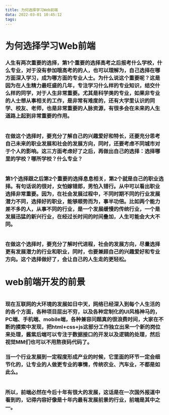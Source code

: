 ```yaml
---
title: 为何选择学习Web前端
data: 2022-03-01 10:45:12
tags:
---
```

# 为何选择学习Web前端
### 人生有两次重要的选择，第1个重要的选择高考之后报考什么学校，什么专业，对于没有参加哦高考的的人，也可以理解为，自己选择在哪方面深入学习，成为哪方面的专业人士。为什么说这个重要呢？这是因为在人生精力最旺盛的几年，专注学习什么样的专业知识，结交什么样的同学，对于人生非常重要。尤其是科学类的专业，如果非专业的人士想从事相关的工作，是非常有难度的，还有大学里认识的同学、校友、老师，也是非常重要的人脉资源，有很多会在未来的人生道路上起到非常重要的作用。
#
### 在做这个选择时，要充分了解自己的兴趣爱好和特长，还要充分思考自己未来的职业发展和社会的发展方向，同时，还要考虑不同城市对于个人的影响。这三方面考虑好了之后，再做出自己的选择：选择哪里的学校？哪所学校？什么专业？
#
### 第1个选择跟之后第2个重要的选择息息相关，第2个就是自己的职业选择。有句话说的很对，女怕嫁错郎，男怕入错行。从中可以看出职业选择非常重要。因为，在社会发展过程中，不同时期不同的行业发展潜力不同，选择好的职业，能够顺势而为，事半功倍。比如两个能力差不多的人，从事不同的行业，是一个发展缓慢的传统行业，一个是发展迅猛的新兴行业，在经过长时间的时间叠加，人生可能会大大不同。
#
### 在做这个选择时，要充分了解时代进程，社会的发展方向，尽量选择更有发展潜力的行业和职业，同时，也要兼顾自己的兴趣爱好和专业方向。这个选择做好了，会让自己的人生走的更轻松。
# web前端开发的前景
#
### 现在互联网的大环境的发展如日中天，网络已经深入到每个人生活的的各个方面，各种项目层出不穷，以及各种定制化的UI风格神马的，PC端、手机端、mobile端，各种兼容问题真的很浪费时间，大家在不断的摸索中发现，把html+css+js这部分工作独立出来一个新的岗位来处理，酱紫后端可以专注于数据接口的开发以及逻辑的处理，然后视觉MM们也可以不用熬夜码代码了。
### 当一个行业发展到一定程度形成产业的时候，它里面的环节一定会细节化的，让专业的人做更专业的事情，传统农业、汽车业，不都是如此么。
#
### 所以，前端必然在今后十年有很大的发展，这话是在一次国外报道中看到的，记得内容好像是十年内最有发展前景的行业，前端是其中之一。